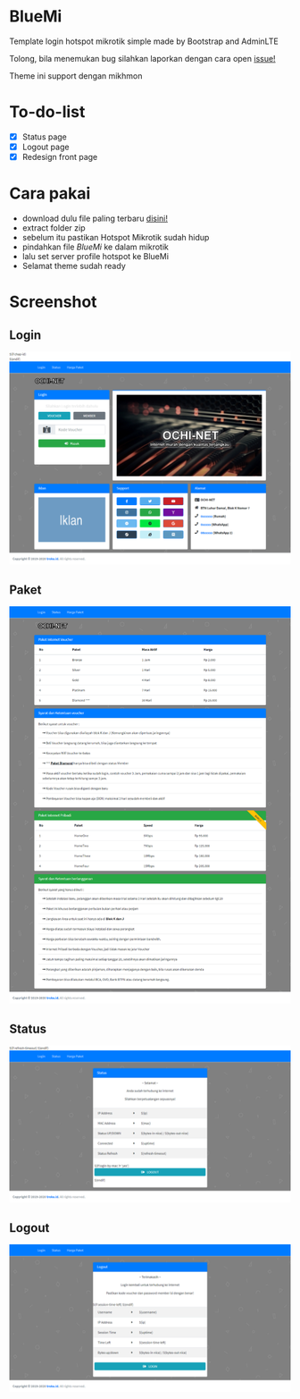 # BlueMi
Template login hotspot mikrotik simple made by Bootstrap and AdminLTE

Tolong, bila menemukan bug silahkan laporkan dengan cara open [issue!](https://github.com/troke12/BlueMi/issues)

Theme ini support dengan mikhmon

# To-do-list
* [x] Status page
* [x] Logout page
* [x] Redesign front page

# Cara pakai
* download dulu file paling terbaru [disini!](https://github.com/troke12/BlueMi/releases/latest)
* extract folder zip
* sebelum itu pastikan Hotspot Mikrotik sudah hidup
* pindahkan file *BlueMi* ke dalam mikrotik 
* lalu set server profile hotspot ke BlueMi 
* Selamat theme sudah ready

# Screenshot
## Login
![screenshot](ss/login.png)

## Paket
![screenshot](ss/pket.png)

## Status
![screenshot](ss/status.png)

## Logout
![screenshot](ss/logout.png)